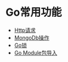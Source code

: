 # Go常用功能

* [Http请求](./http.md)
* [MongoDb操作](./mongodb.md)
* [Go锁](./lock.md)
* [Go Module包导入](./package.md)